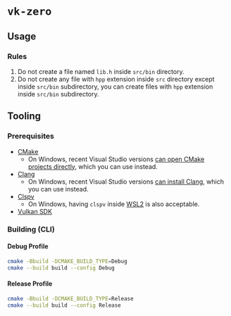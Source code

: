 # `vk-zero`

## Usage

### Rules

1. Do not create a file named `lib.h` inside `src/bin` directory.
2. Do not create any file with `hpp` extension inside `src` directory except inside `src/bin` subdirectory, you can create files with `hpp` extension inside `src/bin` subdirectory.

## Tooling

### Prerequisites

- [CMake](https://cmake.org)
  - On Windows, recent Visual Studio versions [can open CMake projects directly](https://docs.microsoft.com/en-us/cpp/build/cmake-projects-in-visual-studio), which you can use instead.
- [Clang](https://clang.llvm.org)
  - On Windows, recent Visual Studio versions [can install Clang](https://docs.microsoft.com/en-us/cpp/build/clang-support-msbuild), which you can use instead.
- [Clspv](https://github.com/google/clspv)
  - On Windows, having `clspv` inside [WSL2](https://docs.microsoft.com/en-us/windows/wsl) is also acceptable.
- [Vulkan SDK](https://vulkan.lunarg.com/sdk/home)

### Building (CLI)

#### Debug Profile

```sh
cmake -Bbuild -DCMAKE_BUILD_TYPE=Debug
cmake --build build --config Debug
```

#### Release Profile

```sh
cmake -Bbuild -DCMAKE_BUILD_TYPE=Release
cmake --build build --config Release
```

